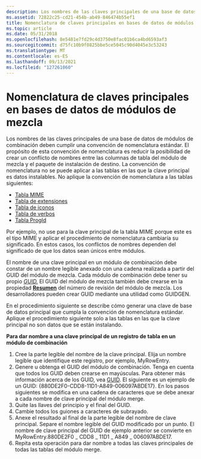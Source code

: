 ```yaml
---
description: Los nombres de las claves principales de una base de datos de módulos de combinación deben cumplir una convención de nomenclatura estándar.
ms.assetid: 72822c25-cd21-454b-ab49-846474b55ef1
title: Nomenclatura de claves principales en bases de datos de módulos de mezcla
ms.topic: article
ms.date: 05/31/2018
ms.openlocfilehash: 8e5481e7fd29c4d3750e8fac01b6ca4bd6593af3
ms.sourcegitcommit: d75fc10b9f0825bbe5ce5045c90d4045e3c53243
ms.translationtype: MT
ms.contentlocale: es-ES
ms.lasthandoff: 09/13/2021
ms.locfileid: "127261060"
---
```

# <a name="naming-primary-keys-in-merge-module-databases"></a>Nomenclatura de claves principales en bases de datos de módulos de mezcla

Los nombres de las claves principales de una base de datos de módulos de combinación deben cumplir una convención de nomenclatura estándar. El propósito de esta convención de nomenclatura es reducir la posibilidad de crear un conflicto de nombres entre las columnas de tabla del módulo de mezcla y el paquete de instalación de destino. La convención de nomenclatura no se puede aplicar a las tablas en las que la clave principal es datos instalables. No aplique la convención de nomenclatura a las tablas siguientes:

-   [Tabla MIME](mime-table.md)
-   [Tabla de extensiones](extension-table.md)
-   [Tabla de iconos](icon-table.md)
-   [Tabla de verbos](verb-table.md)
-   [Tabla ProgId](progid-table.md)

Por ejemplo, no use para la clave principal de la tabla MIME porque este es el tipo MIME y aplicar el procedimiento de nomenclatura cambiaría su significado. En estos casos, los conflictos de nombres dependen del significado de que los datos sean únicos entre módulos.

El nombre de una clave principal en un módulo de combinación debe constar de un nombre legible anexado con una cadena realizada a partir del GUID del módulo de mezcla. Cada módulo de combinación debe tener su propio [*GUID.*](g-gly.md) El GUID del módulo de mezcla también debe crearse en la propiedad [**Resumen**](revision-number-summary.md) del número de revisión del módulo de mezcla. Los desarrolladores pueden crear GUID mediante una utilidad como GUIDGEN.

En el procedimiento siguiente se describe cómo generar una clave de base de datos principal que cumpla la convención de nomenclatura estándar. Aplique el procedimiento siguiente solo a las tablas en las que la clave principal no son datos que se están instalando.

**Para dar nombre a una clave principal de un registro de tabla en un módulo de combinación**

1.  Cree la parte legible del nombre de la clave principal. Elija un nombre legible que identifique este registro, por ejemplo, MyRowEntry.
2.  Genere u obtenga el GUID del módulo de combinación. Tenga en cuenta que todos los GUID deben crearse en mayúsculas. Para obtener más información acerca de los GUID, vea [GUID](guid.md). El siguiente es un ejemplo de un GUID: {880DE2F0-CDD8-11D1-A849-006097ABDE17}. En los pasos siguientes se modifica en una cadena de caracteres que se debe anexar a cada nombre de clave principal del módulo merge.
3.  Quite las llaves del principio y el final del GUID.
4.  Cambie todos los guiones a caracteres de subrayado.
5.  Anexe el resultado al final de la parte legible del nombre de clave principal. Separe el nombre legible del GUID modificado por un punto. El nombre de clave principal del GUID de ejemplo anterior se convierte en MyRowEntry.880DE2F0 \_ CDD8 \_ 11D1 \_ A849 \_ 006097ABDE17.
6.  Repita esta operación para dar nombre a todas las claves principales de todas las tablas del módulo merge.

 

 




